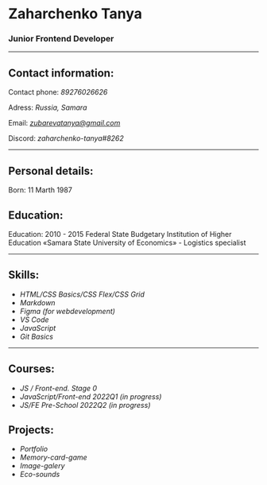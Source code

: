 # Zaharchenko Tanya
### Junior Frontend Developer

---

## Contact information:

Contact phone: *89276026626*

Adress: *Russia, Samara*

Email: *zubarevatanya@gmail.com*

Discord: *zaharchenko-tanya#8262*

---

## Personal details:

Born: 11 Marth 1987

## Education:

Education: 2010 - 2015 Federal State Budgetary Institution of Higher Education «Samara State University of Economics» - 
Logistics specialist

---
## Skills:
+ *HTML/CSS Basics/CSS Flex/CSS Grid*
+ *Markdown*
+ *Figma (for webdevelopment)*
+ *VS Code*
+ *JavaScript*
+ *Git Basics*

---
## Courses:
+ *JS / Front-end. Stage 0*
+ *JavaScript/Front-end 2022Q1 (in progress)*
+ *JS/FE Pre-School 2022Q2 (in progress)*

## Projects:
+ *Portfolio*
+ *Memory-card-game*
+ *Image-galery*
+ *Eco-sounds*
